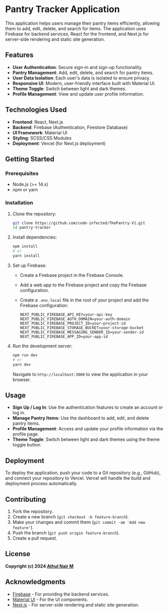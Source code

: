 # Pantry Tracker Application

This application helps users manage their pantry items efficiently, allowing them to add, edit, delete, and search for items. The application uses Firebase for backend services, React for the frontend, and Next.js for server-side rendering and static site generation.

## Features

- **User Authentication**: Secure sign-in and sign-up functionality.
- **Pantry Management**: Add, edit, delete, and search for pantry items.
- **User Data Isolation**: Each user's data is isolated to ensure privacy.
- **Responsive UI**: Modern, user-friendly interface built with Material UI.
- **Theme Toggle**: Switch between light and dark themes.
- **Profile Management**: View and update user profile information.

## Technologies Used

- **Frontend**: React, Next.js
- **Backend**: Firebase (Authentication, Firestore Database)
- **UI Framework**: Material UI
- **Styling**: SCSS/CSS Modules
- **Deployment**: Vercel (for Next.js deployment)

## Getting Started

### Prerequisites

- Node.js (>= 14.x)
- npm or yarn

### Installation

1. Clone the repository:

   ```bash
   git clone https://github.com/code-infected/ThePantry-V1.git
   cd pantry-tracker
   ```

2. Install dependencies:

   ```bash
   npm install
   # or
   yarn install
   ```

3. Set up Firebase:

   - Create a Firebase project in the Firebase Console.
   - Add a web app to the Firebase project and copy the Firebase configuration.
   - Create a `.env.local` file in the root of your project and add the Firebase configuration:

     ```
     NEXT_PUBLIC_FIREBASE_API_KEY=your-api-key
     NEXT_PUBLIC_FIREBASE_AUTH_DOMAIN=your-auth-domain
     NEXT_PUBLIC_FIREBASE_PROJECT_ID=your-project-id
     NEXT_PUBLIC_FIREBASE_STORAGE_BUCKET=your-storage-bucket
     NEXT_PUBLIC_FIREBASE_MESSAGING_SENDER_ID=your-sender-id
     NEXT_PUBLIC_FIREBASE_APP_ID=your-app-id
     ```

4. Run the development server:

   ```bash
   npm run dev
   # or
   yarn dev
   ```

   Navigate to `http://localhost:3000` to view the application in your browser.

## Usage

- **Sign Up / Log In**: Use the authentication features to create an account or log in.
- **Manage Pantry Items**: Use the dashboard to add, edit, and delete pantry items.
- **Profile Management**: Access and update your profile information via the profile page.
- **Theme Toggle**: Switch between light and dark themes using the theme toggle button.

## Deployment

To deploy the application, push your code to a Git repository (e.g., GitHub), and connect your repository to Vercel. Vercel will handle the build and deployment process automatically.

## Contributing

1. Fork the repository.
2. Create a new branch (`git checkout -b feature-branch`).
3. Make your changes and commit them (`git commit -am 'Add new feature'`).
4. Push the branch (`git push origin feature-branch`).
5. Create a pull request.

## License
**Copyright (c) 2024 [Athul Nair M](https://www.linkedin.com/in/athul-nair-m)**

## Acknowledgments

- [Firebase](https://firebase.google.com/) - For providing the backend services.
- [Material UI](https://mui.com/) - For the UI components.
- [Next.js](https://nextjs.org/) - For server-side rendering and static site generation.
